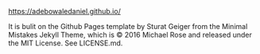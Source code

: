 https://adebowaledaniel.github.io/

It is bulit on the Github Pages template by Sturat Geiger from the Minimal Mistakes Jekyll Theme, which is © 2016 Michael Rose and released under the MIT License. See LICENSE.md.
